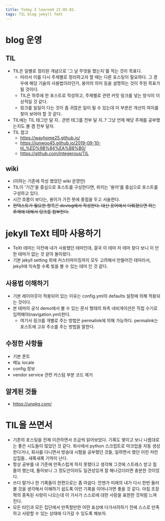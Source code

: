 ```yaml
---
title: Today I learned 21.05.02.
tags: TIL blog jekyll TeXt
---
```


# blog 운영
## TIL
- TIL은 일별로 정리된 개념으로 '그 날 무엇을 했는지'를 적는 것이 목표다.
  - 따라서 이를 다시 주제별로 정리하고자 할 때는 다른 포스팅이 필요하다. 그 경우에 해당 기술의 사용법이라던가, 용어의 의미 등을 설명하는 것이 주된 목표가 될 것이다.
  - TIL은 하루에 한 포스트로 작성하고, 주제별로 관련 커밋 링크를 넣는 방식이 이상적일 것 같다.
  - 링크를 일일이 다는 것이 좀 귀찮은 일이 될 수 있는데 이 부분은 개선의 여지를 찾아 보아야 할 것 같다.
- TIL에는 TIL 태그만 달 지.. 관련 태그를 전부 달 지..? 그냥 언제 해당 주제를 공부했는지도 볼 겸 전부 달자. 
- TIL 참고
  - https://wayhome25.github.io/
  - https://junwoo45.github.io/2019-09-10-til_%ED%9B%84%EA%B8%B0/ 
  - https://github.com/Integerous/TIL

## wiki
- (이하는 기존에 작성 했었던 wiki 운영안)
- TIL이 '기간'을 중심으로 포스트를 구성한다면, 위키는 '용어'를 중심으로 포스트를 구성하고 있다.
- 시간 흐름이 보다는, 용어가 가진 뜻에 중점을 두고 서술한다.
- ~~컨텍스트가 필요한 항목은 devlog에서 작성한다. 대신 용어에서 다뤄졌으면 하는 주제에 대해서 링크를 첨부한다.~~


# jekyll TeXt 테마 사용하기
- TeXt 테마는 이전에 내가 사용했던 테마인데, 결국 이 테마 저 테마 찾다 보니 이 만한 테마가 없는 것 같아 돌아왔다.
- 기본 jekyll setting 외에 커스터마이징까지 모두 고려해서 만들어진 테마라서, jekyll에 익숙할 수록 빛을 볼 수 있는 테마 인 것 같다.

## 사용법 이해하기
- 기본 레이아웃이 적용되어 있는 이유는 config.yml의 defaults 설정에 의해 적용되는 것이다.
- 본 테마의 공식 demo에서 볼 수 있는 문서 형태의 좌측 네비게이션은 직접 수기로 입력해야(navigation.yml)한다.
  - 여기서 링크를 개별로 주는 방법은 permalink에 의해 가능하다. permalink는 포스트에 고유 주소를 주는 방법을 말한다.

## 수정한 사항들
- 기본 폰트
- 메뉴 locale
- config 정보
- vendor service 관련 커스텀 부분 코드 제거

## 알게된 것들
- https://unpkg.com/


# TIL을 쓰면서
- 기존의 포스팅을 전체 이관하면서 조금씩 읽어보았다. 기록도 쌓이고 보니 나름대로는 좋은 시도들이 많았던 것 같다. 회사에서 python 스크립트로 마크업을 자동 생성 한다거나, 회사를 다니면서 방송대 시험을 공부했던 것들, 일하면서 했던 이런 저런 삽집들.. 새록새록 기억이 난다.
- 항상 공부를 내 기준에 만족스럽게 하지 못했다고 생각해 그것에 스트레스 받고 힘들어 했는데, 돌아보니 그 정도만이라도 일관성있게 잘 해나갔더라면 충분한 것이었다.
- 쓰다 말거나 한 기록들이 한편으로는 좀 아쉽다. 언젠가 미래의 내가 다시 한번 둘러볼 것을 생각해서 이해하기 쉽도록 이런 기록을 이어나가면 좋을 것 같다. 마침 조장혁의 중독된 사랑이 나오는데 이 가사가 스스로에 대한 사랑을 표현한 것처럼 느껴진다.
- 모든 타인과 모든 집단에서 만족할만한 어떤 표상에 다가서려하기 전에 스스로 만족하고 사랑할 수 있는 상태에 다가갈 수 있도록 해보자. 